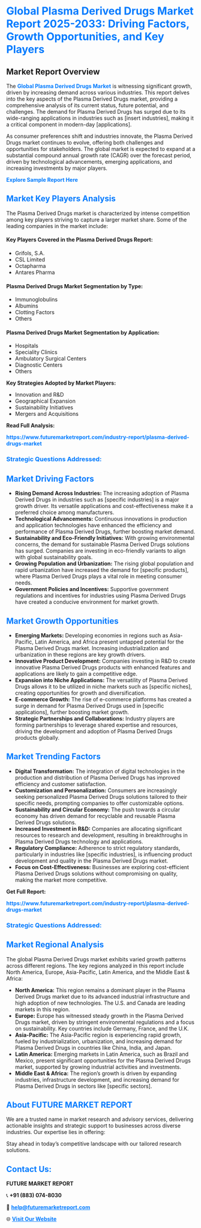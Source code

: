 <h1 style="color: #007BFF;">Global Plasma Derived Drugs Market Report 2025-2033: Driving Factors, Growth Opportunities, and Key Players</h1>

<section id="overview">
<h2>Market Report Overview</h2>
<p>The <a href="https://www.futuremarketreport.com/industry-report/plasma-derived-drugs-market" style="color: #007BFF; text-decoration: none;"><strong>Global Plasma Derived Drugs Market</strong></a> is witnessing significant growth, driven by increasing demand across various industries. This report delves into the key aspects of the Plasma Derived Drugs market, providing a comprehensive analysis of its current status, future potential, and challenges. The demand for Plasma Derived Drugs has surged due to its wide-ranging applications in industries such as [insert industries], making it a critical component in modern-day [applications].</p>
<p>As consumer preferences shift and industries innovate, the Plasma Derived Drugs market continues to evolve, offering both challenges and opportunities for stakeholders. The global market is expected to expand at a substantial compound annual growth rate (CAGR) over the forecast period, driven by technological advancements, emerging applications, and increasing investments by major players.</p>
</section>

<section id="overview">
<p><a href="https://www.futuremarketreport.com/request-sample/reportId=79826" style="color: #007BFF; text-decoration: none;"><strong>Explore Sample Report Here</strong></a></p>
</section>

<section id="key-players">
<h2 style="color: #007BFF;">Market Key Players Analysis</h2>
<p>The Plasma Derived Drugs market is characterized by intense competition among key players striving to capture a larger market share. Some of the leading companies in the market include:</p>
<h4>Key Players Covered in the Plasma Derived Drugs Report:</h4>
<ul><li>Grifols, S.A.</li><li>CSL Limited</li><li>Octapharma</li><li>Antares Pharma</li></ul>
<h4>Plasma Derived Drugs Market Segmentation by Type:</h4>
<ul><li>Immunoglobulins</li><li>Albumins</li><li>Clotting Factors</li><li>Others</li></ul>

<h4>Plasma Derived Drugs Market Segmentation by Application:</h4>
<ul><li>Hospitals</li><li>Speciality Clinics</li><li>Ambulatory Surgical Centers</li><li>Diagnostic Centers</li><li>Others</li></ul>
<p><strong>Key Strategies Adopted by Market Players:</strong></p>
<ul>
<li>Innovation and R&D</li>
<li>Geographical Expansion</li>
<li>Sustainability Initiatives</li>
<li>Mergers and Acquisitions</li>
</ul>
</section>

<section>
<p><strong>Read Full Analysis: </strong></p><a href="https://www.futuremarketreport.com/industry-report/plasma-derived-drugs-market" style="color: #007BFF; text-decoration: none;"><strong>https://www.futuremarketreport.com/industry-report/plasma-derived-drugs-market</strong></a>
<h3 style="color: #007BFF;">Strategic Questions Addressed:</h3>
</section>

<section id="driving-factors">
<h2 style="color: #007BFF;">Market Driving Factors</h2>
<ul>
<li><strong>Rising Demand Across Industries:</strong> The increasing adoption of Plasma Derived Drugs in industries such as [specific industries] is a major growth driver. Its versatile applications and cost-effectiveness make it a preferred choice among manufacturers.</li>
<li><strong>Technological Advancements:</strong> Continuous innovations in production and application technologies have enhanced the efficiency and performance of Plasma Derived Drugs, further boosting market demand.</li>
<li><strong>Sustainability and Eco-Friendly Initiatives:</strong> With growing environmental concerns, the demand for sustainable Plasma Derived Drugs solutions has surged. Companies are investing in eco-friendly variants to align with global sustainability goals.</li>
<li><strong>Growing Population and Urbanization:</strong> The rising global population and rapid urbanization have increased the demand for [specific products], where Plasma Derived Drugs plays a vital role in meeting consumer needs.</li>
<li><strong>Government Policies and Incentives:</strong> Supportive government regulations and incentives for industries using Plasma Derived Drugs have created a conducive environment for market growth.</li>
</ul>
</section>

<section id="growth-opportunities">
<h2 style="color: #007BFF;">Market Growth Opportunities</h2>
<ul>
<li><strong>Emerging Markets:</strong> Developing economies in regions such as Asia-Pacific, Latin America, and Africa present untapped potential for the Plasma Derived Drugs market. Increasing industrialization and urbanization in these regions are key growth drivers.</li>
<li><strong>Innovative Product Development:</strong> Companies investing in R&D to create innovative Plasma Derived Drugs products with enhanced features and applications are likely to gain a competitive edge.</li>
<li><strong>Expansion into Niche Applications:</strong> The versatility of Plasma Derived Drugs allows it to be utilized in niche markets such as [specific niches], creating opportunities for growth and diversification.</li>
<li><strong>E-commerce Growth:</strong> The rise of e-commerce platforms has created a surge in demand for Plasma Derived Drugs used in [specific applications], further boosting market growth.</li>
<li><strong>Strategic Partnerships and Collaborations:</strong> Industry players are forming partnerships to leverage shared expertise and resources, driving the development and adoption of Plasma Derived Drugs products globally.</li>
</ul>
</section>

<section id="trending-factors">
<h2 style="color: #007BFF;">Market Trending Factors</h2>
<ul>
<li><strong>Digital Transformation:</strong> The integration of digital technologies in the production and distribution of Plasma Derived Drugs has improved efficiency and customer satisfaction.</li>
<li><strong>Customization and Personalization:</strong> Consumers are increasingly seeking personalized Plasma Derived Drugs solutions tailored to their specific needs, prompting companies to offer customizable options.</li>
<li><strong>Sustainability and Circular Economy:</strong> The push towards a circular economy has driven demand for recyclable and reusable Plasma Derived Drugs solutions.</li>
<li><strong>Increased Investment in R&D:</strong> Companies are allocating significant resources to research and development, resulting in breakthroughs in Plasma Derived Drugs technology and applications.</li>
<li><strong>Regulatory Compliance:</strong> Adherence to strict regulatory standards, particularly in industries like [specific industries], is influencing product development and quality in the Plasma Derived Drugs market.</li>
<li><strong>Focus on Cost-Effectiveness:</strong> Businesses are exploring cost-efficient Plasma Derived Drugs solutions without compromising on quality, making the market more competitive.</li>
</ul>
</section>

<section>
<p><strong>Get Full Report: </strong></p><a href="https://www.futuremarketreport.com/industry-report/plasma-derived-drugs-market" style="color: #007BFF; text-decoration: none;"><strong>https://www.futuremarketreport.com/industry-report/plasma-derived-drugs-market</strong></a>
<h3 style="color: #007BFF;">Strategic Questions Addressed:</h3>
</section>


<section id="regional-analysis">
<h2 style="color: #007BFF;">Market Regional Analysis</h2>
<p>The global Plasma Derived Drugs market exhibits varied growth patterns across different regions. The key regions analyzed in this report include North America, Europe, Asia-Pacific, Latin America, and the Middle East & Africa:</p>
<ul>
<li><strong>North America:</strong> This region remains a dominant player in the Plasma Derived Drugs market due to its advanced industrial infrastructure and high adoption of new technologies. The U.S. and Canada are leading markets in this region.</li>
<li><strong>Europe:</strong> Europe has witnessed steady growth in the Plasma Derived Drugs market, driven by stringent environmental regulations and a focus on sustainability. Key countries include Germany, France, and the U.K.</li>
<li><strong>Asia-Pacific:</strong> The Asia-Pacific region is experiencing rapid growth, fueled by industrialization, urbanization, and increasing demand for Plasma Derived Drugs in countries like China, India, and Japan.</li>
<li><strong>Latin America:</strong> Emerging markets in Latin America, such as Brazil and Mexico, present significant opportunities for the Plasma Derived Drugs market, supported by growing industrial activities and investments.</li>
<li><strong>Middle East & Africa:</strong> The region’s growth is driven by expanding industries, infrastructure development, and increasing demand for Plasma Derived Drugs in sectors like [specific sectors].</li>
</ul>
</section>

<footer>
<h2 style="color: #007BFF;">About FUTURE MARKET REPORT</h2>
<p>We are a trusted name in market research and advisory services, delivering actionable insights and strategic support to businesses across diverse industries. Our expertise lies in offering:</p>

<p>Stay ahead in today’s competitive landscape with our tailored research solutions.</p>

<h2 style="color: #007BFF;">Contact Us:</h2>
<p><strong>FUTURE MARKET REPORT</strong></p>
<p>📞 <strong>+91 (883) 074-8030</strong></p>
<p>📧 <strong><a href="mailto:help@futuremarketreport.com" style="color: #007BFF;">help@futuremarketreport.com</a></strong></p>
<p>🌐 <strong><a href="https://www.futuremarketreport.com/" style="color: #007BFF;">Visit Our Website</a></strong></p>
</footer>